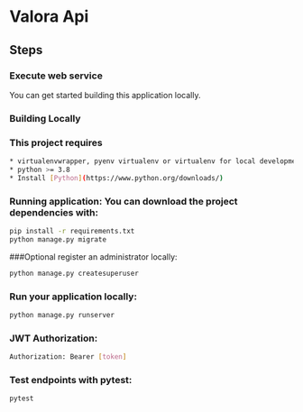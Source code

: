 # Valora Api

## Steps

### Execute web service
You can get started building this application locally.

### Building Locally


### This project requires
```bash
* virtualenvwrapper, pyenv virtualenv or virtualenv for local development
* python >= 3.8
* Install [Python](https://www.python.org/downloads/)
```
### Running application: You can download the project dependencies with:

```bash
pip install -r requirements.txt
python manage.py migrate
```

###Optional 
register an administrator locally:
```bash
python manage.py createsuperuser
```
### Run your application locally:
```bash
python manage.py runserver
```

### JWT Authorization:
```bash
Authorization: Bearer [token]
```



### Test endpoints with pytest:
```bash
pytest
```
